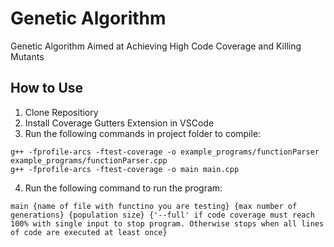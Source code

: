 # Genetic Algorithm
Genetic Algorithm Aimed at Achieving High Code Coverage and Killing Mutants

## How to Use
1. Clone Repositiory
2. Install Coverage Gutters Extension in VSCode
3. Run the following commands in project folder to compile:
```
g++ -fprofile-arcs -ftest-coverage -o example_programs/functionParser example_programs/functionParser.cpp
g++ -fprofile-arcs -ftest-coverage -o main main.cpp
```
4. Run the following command to run the program:
```
main {name of file with functino you are testing} {max number of generations} {population size} {'--full' if code coverage must reach 100% with single input to stop program. Otherwise stops when all lines of code are executed at least once} 
```
